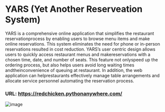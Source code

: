# YARS (Yet Another Reserveation System)
YARS is a comprehensive online application that simplifies the restaurant reservationprocess by enabling users to browse menu items and make online reservations. This system eliminates the need for phone or in-person reservations resulted in cost reduction. 
YARS’s user centric design allows users to quickly access restaurant menus and makereservations with a chosen time, date, and number of seats. This feature not onlyspeed up the ordering process, but also helps users avoid long waiting times andtheinconvenience of queuing at restaurant. In addition, the web application can helprestaurants effectively manage table arrangements and allocate service personnel automating the reservation process. 


### URL: https://redchicken.pythonanywhere.com/ 

![image](https://user-images.githubusercontent.com/44732367/227237043-cd408403-c7ce-4aa6-a013-4ace8d31578b.png)

